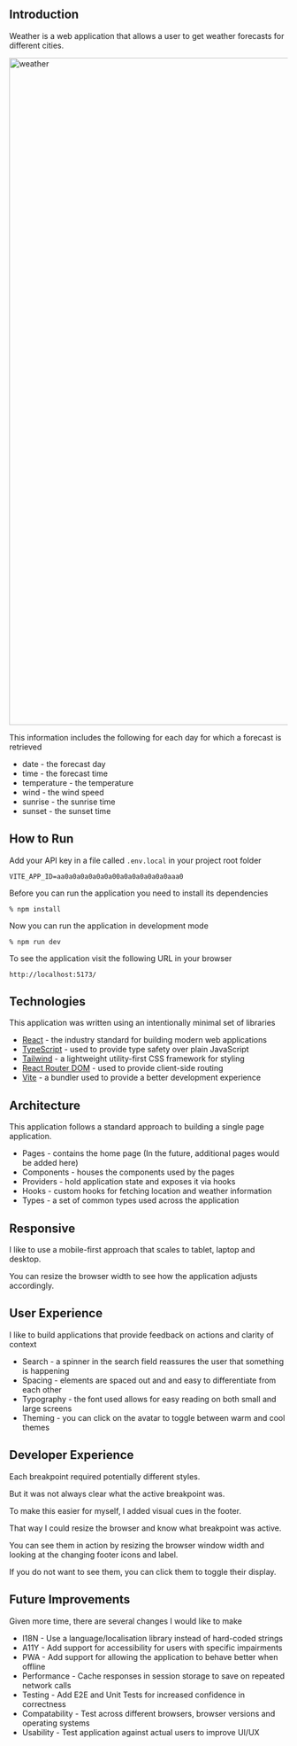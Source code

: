 ## Introduction
Weather is a web application that allows a user to get weather forecasts for different cities.

<img width="1205" alt="weather" src="https://user-images.githubusercontent.com/2932374/204339168-9f52c333-fa87-4922-80d7-eba26619f564.png">

This information includes the following for each day for which a forecast is retrieved
- date - the forecast day
- time - the forecast time
- temperature - the temperature
- wind - the wind speed
- sunrise - the sunrise time
- sunset -  the sunset time


## How to Run

Add your API key in a file called `.env.local` in your project root folder

```
VITE_APP_ID=aa0a0a0a0a0a0a00a0a0a0a0a0a0aaa0
```

Before you can run the application you need to install its dependencies

```
% npm install
```

Now you can run the application in development mode

```
% npm run dev
```

To see the application visit the following URL in your browser

```
http://localhost:5173/
```

## Technologies
This application was written using an intentionally minimal set of libraries

- [React](https://reactjs.org/) - the industry standard for building modern web applications 
- [TypeScript](https://www.typescriptlang.org/) - used to provide type safety over plain JavaScript
- [Tailwind](https://tailwindcss.com/) - a lightweight utility-first CSS framework for styling
- [React Router DOM](https://reactrouter.com/) - used to provide client-side routing
- [Vite](https://vitejs.dev/) - a bundler used to provide a better development experience

## Architecture
This application follows a standard approach to building a single page application.
- Pages - contains the home page (In the future, additional pages would be added here)
- Components - houses the components used by the pages
- Providers - hold application state and exposes it via hooks
- Hooks - custom hooks for fetching location and weather information
- Types - a set of common types used across the application

## Responsive
I like to use a mobile-first approach that scales to tablet, laptop and desktop. 

You can resize the browser width to see how the application adjusts accordingly.

## User Experience
I like to build applications that provide feedback on actions and clarity of context
- Search - a spinner in the search field reassures the user that something is happening
- Spacing - elements are spaced out and and easy to differentiate from each other 
- Typography - the font used allows for easy reading on both small and large screens
- Theming - you can click on the avatar to toggle between warm and cool themes

## Developer Experience
Each breakpoint required potentially different styles.

But it was not always clear what the active breakpoint was.

To make this easier for myself, I added visual cues in the footer.

That way I could resize the browser and know what breakpoint was active.

You can see them in action by resizing the browser window width and looking at the changing footer icons and label.

If you do not want to see them, you can click them to toggle their display.

## Future Improvements
Given more time, there are several changes I would like to make
- I18N - Use a language/localisation library instead of hard-coded strings
- A11Y - Add support for accessibility for users with specific impairments
- PWA - Add support for allowing the application to behave better when offline
- Performance - Cache responses in session storage to save on repeated network calls
- Testing - Add E2E and Unit Tests for increased confidence in correctness
- Compatability - Test across different browsers, browser versions and operating systems
- Usability - Test application against actual users to improve UI/UX
